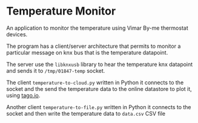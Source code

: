 # Temperature Monitor

An application to monitor the temperature using Vimar By-me thermostat
devices.

The program has a client/server architecture that permits to monitor 
a particular message on knx bus that is the temperature datapoint.         

The server use the `libknxusb` library to hear the temperature knx 
datapoint and sends it to `/tmp/01847-temp` socket.

The client `temperature-to-cloud.py` written in Python it connects 
to the socket and the send the temperature data to the online 
datastore to plot it, using [tago.io](tago.io).

Another client `temperature-to-file.py` written in Python it connects
to the socket and then write the temperature data to `data.csv` CSV file
